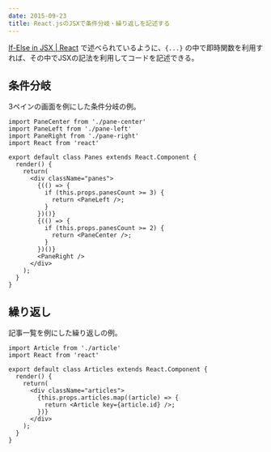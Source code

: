 ```yaml
---
date: 2015-09-23
title: React.jsのJSXで条件分岐・繰り返しを記述する
---
```


[If-Else in JSX | React](https://facebook.github.io/react/tips/if-else-in-JSX.html) で述べられているように、`{...}` の中で即時関数を利用すれば、その中でJSXの記法を利用してコードを記述できる。

## 条件分岐
3ペインの画面を例にした条件分岐の例。

```
import PaneCenter from './pane-center'
import PaneLeft from './pane-left'
import PaneRight from './pane-right'
import React from 'react'

export default class Panes extends React.Component {
  render() {
    return(
      <div className="panes">
        {(() => {
          if (this.props.panesCount >= 3) {
            return <PaneLeft />;
          }
        })()}
        {(() => {
          if (this.props.panesCount >= 2) {
            return <PaneCenter />;
          }
        })()}
        <PaneRight />
      </div>
    );
  }
}
```

## 繰り返し
記事一覧を例にした繰り返しの例。

```
import Article from './article'
import React from 'react'

export default class Articles extends React.Component {
  render() {
    return(
      <div className="articles">
        {this.props.articles.map((article) => {
          return <Article key={article.id} />;
        })}
      </div>
    );
  }
}
```
